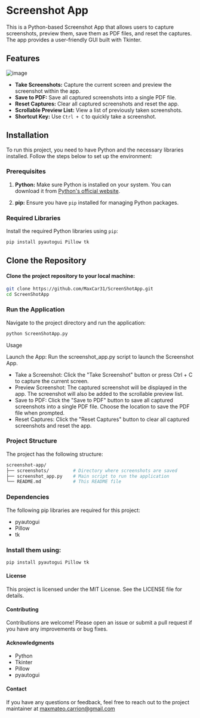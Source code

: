 # Screenshot App

This is a Python-based Screenshot App that allows users to capture screenshots, preview them, save them as PDF files, and reset the captures. The app provides a user-friendly GUI built with Tkinter.

## Features

![image](https://github.com/MaxCar31/ScreenShotApp/assets/141116497/da9f0e7d-11b7-43e8-a686-25a6836b762d)


- **Take Screenshots:** Capture the current screen and preview the screenshot within the app.
- **Save to PDF:** Save all captured screenshots into a single PDF file.
- **Reset Captures:** Clear all captured screenshots and reset the app.
- **Scrollable Preview List:** View a list of previously taken screenshots.
- **Shortcut Key:** Use `Ctrl + C` to quickly take a screenshot.

## Installation

To run this project, you need to have Python and the necessary libraries installed. Follow the steps below to set up the environment:

### Prerequisites

1. **Python:** Make sure Python is installed on your system. You can download it from [Python's official website](https://www.python.org/).

2. **pip:** Ensure you have `pip` installed for managing Python packages.

### Required Libraries

Install the required Python libraries using `pip`:

```bash
pip install pyautogui Pillow tk
```

## Clone the Repository
#### Clone the project repository to your local machine:

```bash
git clone https://github.com/MaxCar31/ScreenShotApp.git
cd ScreenShotApp
```
### Run the Application
Navigate to the project directory and run the application:

```bash
python ScreenShotApp.py
```
Usage

Launch the App: Run the screenshot_app.py script to launch the Screenshot App.

- Take a Screenshot: Click the "Take Screenshot" button or press Ctrl + C to capture the current screen.
- Preview Screenshot: The captured screenshot will be displayed in the app. The screenshot will also be added to the scrollable preview list.
- Save to PDF: Click the "Save to PDF" button to save all captured screenshots into a single PDF file. Choose the location to save the PDF file when prompted.
- Reset Captures: Click the "Reset Captures" button to clear all captured screenshots and reset the app.

### Project Structure
The project has the following structure:

```bash
screenshot-app/
├── screenshots/         # Directory where screenshots are saved
├── screenshot_app.py    # Main script to run the application
└── README.md            # This README file
```

### Dependencies
The following pip libraries are required for this project:

- pyautogui
- Pillow
- tk
  
### Install them using:

```bash
pip install pyautogui Pillow tk
```

#### License
This project is licensed under the MIT License. See the LICENSE file for details.

#### Contributing
Contributions are welcome! Please open an issue or submit a pull request if you have any improvements or bug fixes.

#### Acknowledgments
- Python
- Tkinter
- Pillow
- pyautogui
  
#### Contact

If you have any questions or feedback, feel free to reach out to the project maintainer at maxmateo.carrion@gmail.com

